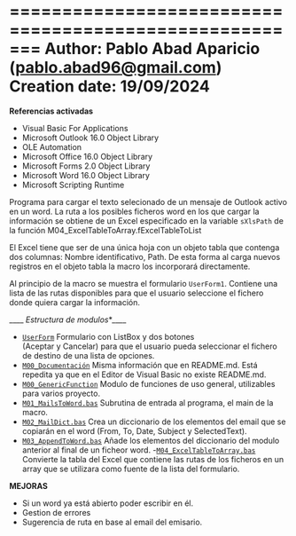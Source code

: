 =======================================================
Author: Pablo Abad Aparicio  (pablo.abad96@gmail.com)
Creation date: 19/09/2024
=======================================================

____**Referencias activadas**____
- Visual Basic For Applications
- Microsoft Outlook 16.0 Object Library
- OLE Automation
- Microsoft Office 16.0 Object Library
- Microsoft Forms 2.0 Object Library
- Microsoft Word 16.0 Object Library
- Microsoft Scripting Runtime

Programa para cargar el texto selecionado de un mensaje
de Outlook activo en un word. La ruta a los posibles ficheros
word en los que cargar la información se obtiene de un Excel
especificado en la variable `sXlsPath` de la función
M04_ExcelTableToArray.fExcelTableToList

El Excel tiene que ser de una única hoja con un objeto tabla
que contenga dos columnas: Nombre identificativo, Path.
De esta forma al carga  nuevos registros en el objeto tabla
la macro los incorporará directamente.

Al principio de la macro se muestra el formulario `UserForm1`.
Contiene una lista de las rutas disponibles para que el usuario
seleccione el fichero donde quiera cargar la información.

____ *Estructura de modulos**____
- [`UserForm`](/UserForm1.frm) Formulario con ListBox y dos botones  
(Aceptar y Cancelar) para que el usuario pueda seleccionar el fichero de 
destino de una lista de opciones.
- [`M00_Documentación`](/M00_Documentacion.bas) Misma información que en 
README.md. Está repedita  ya que en el Editor de Visual Basic no existe 
README.md.
- [`M00_GenericFunction`](/M00_GenericFunctions.bas) Modulo de funciones 
de uso general, utilizables para varios proyecto.
- [`M01_MailsToWord.bas`](/M01_MailsToWord.bas) Subrutina de entrada al 
programa, el main de la macro.
- [`M02_MailDict.bas`](/M02_MailDict.bas) Crea un diccionario de los 
elementos del email que se copiarán en el word (From, To, Date, Subject y 
SelectedText).
- [`M03_AppendToWord.bas`](/M03_AppendToWord.bas) Añade los elementos
del diccionario del modulo anterior al final de un ficheor word.
-[`M04_ExcelTableToArray.bas`](/M04_ExcelTableToArray.bas) Convierte
la tabla del Excel que contiene las rutas de los ficheros en un array
que se utilizara como fuente de la lista del formulario.

____**MEJORAS**____
- Si un word ya está abierto poder escribir en él.
- Gestion de errores
- Sugerencia de ruta en base al email del emisario.